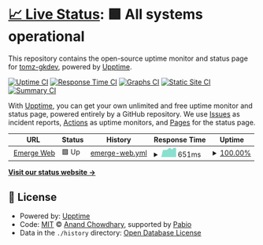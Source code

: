 # [📈 Live Status](https://tomz-gkdev.github.io/emerge-upptime): <!--live status--> **🟩 All systems operational**

This repository contains the open-source uptime monitor and status page for [tomz-gkdev](https://tomz-gkdev.github.io/emerge-upptime), powered by [Upptime](https://github.com/upptime/upptime).

[![Uptime CI](https://github.com/tomz-gkdev/emerge-upptime/workflows/Uptime%20CI/badge.svg)](https://github.com/tomz-gkdev/emerge-upptime/actions?query=workflow%3A%22Uptime+CI%22)
[![Response Time CI](https://github.com/tomz-gkdev/emerge-upptime/workflows/Response%20Time%20CI/badge.svg)](https://github.com/tomz-gkdev/emerge-upptime/actions?query=workflow%3A%22Response+Time+CI%22)
[![Graphs CI](https://github.com/tomz-gkdev/emerge-upptime/workflows/Graphs%20CI/badge.svg)](https://github.com/tomz-gkdev/emerge-upptime/actions?query=workflow%3A%22Graphs+CI%22)
[![Static Site CI](https://github.com/tomz-gkdev/emerge-upptime/workflows/Static%20Site%20CI/badge.svg)](https://github.com/tomz-gkdev/emerge-upptime/actions?query=workflow%3A%22Static+Site+CI%22)
[![Summary CI](https://github.com/tomz-gkdev/emerge-upptime/workflows/Summary%20CI/badge.svg)](https://github.com/tomz-gkdev/emerge-upptime/actions?query=workflow%3A%22Summary+CI%22)

With [Upptime](https://upptime.js.org), you can get your own unlimited and free uptime monitor and status page, powered entirely by a GitHub repository. We use [Issues](https://github.com/tomz-gkdev/emerge-upptime/issues) as incident reports, [Actions](https://github.com/tomz-gkdev/emerge-upptime/actions) as uptime monitors, and [Pages](https://tomz-gkdev.github.io/emerge-upptime) for the status page.

<!--start: status pages-->
<!-- This summary is generated by Upptime (https://github.com/upptime/upptime) -->
<!-- Do not edit this manually, your changes will be overwritten -->
<!-- prettier-ignore -->
| URL | Status | History | Response Time | Uptime |
| --- | ------ | ------- | ------------- | ------ |
| <img alt="" src="https://icons.duckduckgo.com/ip3/emerge.gunkul.com.ico" height="13"> [Emerge Web](https://emerge.gunkul.com) | 🟩 Up | [emerge-web.yml](https://github.com/tomz-gkdev/emerge-upptime/commits/HEAD/history/emerge-web.yml) | <details><summary><img alt="Response time graph" src="./graphs/emerge-web/response-time-week.png" height="20"> 651ms</summary><br><a href="https://tomz-gkdev.github.io/emerge-upptime/history/emerge-web"><img alt="Response time 718" src="https://img.shields.io/endpoint?url=https%3A%2F%2Fraw.githubusercontent.com%2Ftomz-gkdev%2Femerge-upptime%2FHEAD%2Fapi%2Femerge-web%2Fresponse-time.json"></a><br><a href="https://tomz-gkdev.github.io/emerge-upptime/history/emerge-web"><img alt="24-hour response time 716" src="https://img.shields.io/endpoint?url=https%3A%2F%2Fraw.githubusercontent.com%2Ftomz-gkdev%2Femerge-upptime%2FHEAD%2Fapi%2Femerge-web%2Fresponse-time-day.json"></a><br><a href="https://tomz-gkdev.github.io/emerge-upptime/history/emerge-web"><img alt="7-day response time 651" src="https://img.shields.io/endpoint?url=https%3A%2F%2Fraw.githubusercontent.com%2Ftomz-gkdev%2Femerge-upptime%2FHEAD%2Fapi%2Femerge-web%2Fresponse-time-week.json"></a><br><a href="https://tomz-gkdev.github.io/emerge-upptime/history/emerge-web"><img alt="30-day response time 688" src="https://img.shields.io/endpoint?url=https%3A%2F%2Fraw.githubusercontent.com%2Ftomz-gkdev%2Femerge-upptime%2FHEAD%2Fapi%2Femerge-web%2Fresponse-time-month.json"></a><br><a href="https://tomz-gkdev.github.io/emerge-upptime/history/emerge-web"><img alt="1-year response time 718" src="https://img.shields.io/endpoint?url=https%3A%2F%2Fraw.githubusercontent.com%2Ftomz-gkdev%2Femerge-upptime%2FHEAD%2Fapi%2Femerge-web%2Fresponse-time-year.json"></a></details> | <details><summary><a href="https://tomz-gkdev.github.io/emerge-upptime/history/emerge-web">100.00%</a></summary><a href="https://tomz-gkdev.github.io/emerge-upptime/history/emerge-web"><img alt="All-time uptime 100.00%" src="https://img.shields.io/endpoint?url=https%3A%2F%2Fraw.githubusercontent.com%2Ftomz-gkdev%2Femerge-upptime%2FHEAD%2Fapi%2Femerge-web%2Fuptime.json"></a><br><a href="https://tomz-gkdev.github.io/emerge-upptime/history/emerge-web"><img alt="24-hour uptime 100.00%" src="https://img.shields.io/endpoint?url=https%3A%2F%2Fraw.githubusercontent.com%2Ftomz-gkdev%2Femerge-upptime%2FHEAD%2Fapi%2Femerge-web%2Fuptime-day.json"></a><br><a href="https://tomz-gkdev.github.io/emerge-upptime/history/emerge-web"><img alt="7-day uptime 100.00%" src="https://img.shields.io/endpoint?url=https%3A%2F%2Fraw.githubusercontent.com%2Ftomz-gkdev%2Femerge-upptime%2FHEAD%2Fapi%2Femerge-web%2Fuptime-week.json"></a><br><a href="https://tomz-gkdev.github.io/emerge-upptime/history/emerge-web"><img alt="30-day uptime 100.00%" src="https://img.shields.io/endpoint?url=https%3A%2F%2Fraw.githubusercontent.com%2Ftomz-gkdev%2Femerge-upptime%2FHEAD%2Fapi%2Femerge-web%2Fuptime-month.json"></a><br><a href="https://tomz-gkdev.github.io/emerge-upptime/history/emerge-web"><img alt="1-year uptime 100.00%" src="https://img.shields.io/endpoint?url=https%3A%2F%2Fraw.githubusercontent.com%2Ftomz-gkdev%2Femerge-upptime%2FHEAD%2Fapi%2Femerge-web%2Fuptime-year.json"></a></details>

<!--end: status pages-->

[**Visit our status website →**](https://tomz-gkdev.github.io/emerge-upptime)

## 📄 License

- Powered by: [Upptime](https://github.com/upptime/upptime)
- Code: [MIT](./LICENSE) © [Anand Chowdhary](https://anandchowdhary.com), supported by [Pabio](https://pabio.com)
- Data in the `./history` directory: [Open Database License](https://opendatacommons.org/licenses/odbl/1-0/)
